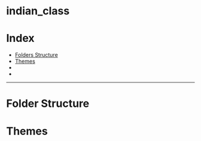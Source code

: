 # indian_class

# Index

- [Folders Structure](#folder-structure)
- [Themes](#themes)
- [](#)
- [](#)


---

# Folder Structure



# Themes


